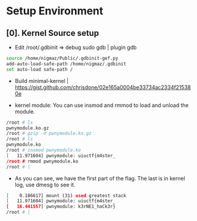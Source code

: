 # Setup Environment

## [0]. Kernel Source setup

- Edit /root/.gdbinit => debug sudo gdb | plugin gdb
```bash
source /home/nigmaz/Public/.gdbinit-gef.py
add-auto-load-safe-path /home/nigmaz/.gdbinit
set auto-load safe-path /
```

- Build minimal-kernel | https://gist.github.com/chrisdone/02e165a0004be33734ac2334f215380e

- kernel module: You can use insmod and rmmod to load and unload the module.

```bash
/root # ls
pwnymodule.ko.gz
/root # gzip -d pwnymodule.ko.gz
/root # ls
pwnymodule.ko
/root # insmod pwnymodule.ko
[   11.971604] pwnymodule: uiuctf{m4ster_
/root # rmmod pwnymodule.ko
/root # |
```
- As you can see, we have the first part of the flag. The last is in kernel log, use dmesg to see it.
```bash
[    0.186617] mount (31) used greatest stack 
[   11.971604] pwnymodule: uiuctf{m4ster_
[   16.441557] pwnymodule: k3rNE1_haCk3r}
/root # |
```
